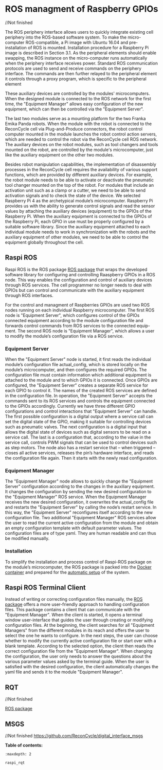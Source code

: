 # ROS managment of Raspberry GPIOs

//Not finished

The ROS periphery interface allows users to quickly integrate existing cell periphery into the ROS-based software system. To make the micro-computer
ROS-compatible, a Pi image with Ubuntu 16.04 and pre-installation of ROS is
mounted. Installation procedure for a Raspberry Pi image is described in Section 3.1. As the peripheral elements should enable swapping, the ROS instance on the micro-computer runs automatically when the periphery interface receives
power. Standard ROS communication protocols are used to send and receive
commands on the periphery interface. The commands are then further relayed
to the peripheral element it controls through a proxy program, which is specific to the peripheral element






These auxiliary devices are controlled by the modules' microcomputers. When the designed module is connected to the ROS network for the first time, the "Equipment Manager" allows easy configuration of the new equipment, which can then be controlled via the "Equipment Server".

The last two modules serve as a mounting platform for the two Franka Emika Panda robots. When the module with the robot is connected to the ReconCycle cell via Plug-and-Produce connectors, the robot control computer mounted in the module launches the robot control action servers, which are needed to control the robot via the ReconCycle cell ROS network. The auxiliary devices on the robot modules, such as tool changers and tools mounted on the robot, are controlled by the module's microcomputer, just like the auxiliary equipment on the other two modules.



Besides robot manipulation capabilities, the implementation of disassembly processes in the
ReconCycle cell requires the availability of various support functions, which are provided by
different auxiliary devices. For example, the robot module needs to be able to activate or
deactivate the pneumatic tool changer mounted on the top of the robot. For modules that
include an activation unit such as a clamp or a cutter, we need to be able to send activation
signals and to check the state of the device. 
We selected Raspberry Pi 4 as the archetypical
module’s microcomputer. Raspberry Pi provides us with the ability to generate control signals
and read the sensor values by attaching the auxiliary devices (equipment) to the GPIOs of
the Raspberry Pi. When the auxiliary equipment is connected to the GPIOs of the Raspberry
Pi, each GPIO in use must be properly configured by a suitable software library. Since the
auxiliary equipment attached to each individual module needs to work in synchronization with
the robots and the auxiliary equipment of other modules, we need to be able to control the
equipment globally throughout the cell. 


## Raspi ROS


Raspi ROS is the ROS package [ROS package](https://github.com/ReconCycle/raspi_ros) that
wraps the developed software library for configuring and controlling Raaspberry GPIOs in a ROS node.
This way enables the configuration and control of auxiliary devices through ROS services.
The cell programmer no longer needs to deal with GPIOs but can control and communicate
with the auxiliary equipment through ROS interfaces.


For the control and managment of Raspberries GPIOs are used two ROS nodes
running on each individual Raspberry microcomputer. The first ROS node is "Equipment Server", which configures control of the GPIOs connected equipment according to the module configuration file and forwards control commands from ROS services to the connected equip-
ment. The second ROS node is "Equipment Manager", which allows a user to modify the module’s configuration file via a ROS service.

### Equipment Server


When the "Equipment Server" node is started, it first reads the individual module’s configuration file actual_config, which is stored locally on the module’s microcomputer, and then configures the required GPIOs. The configuration file must contain information which additional equipment is attached to the module and to which GPIOs it is connected. Once GPIOs are configured, the "Equipment Server" creates a separate ROS service for each GPIO to control it. The names of the created ROS services are defined in the configuration file. In operation, the "Equipment Server" accepts the commands sent to its ROS services and controls the equipment connected to the GPIOs accordingly. Currently we have three different GPIO configurations and control interactions that "Equipment Server" can handle. The first possible configuration is a digital output where a service call can set the digital state of the GPIO, making it suitable for controlling devices such as pneumatic valves. The next configuration is a digital input that allows the digital state of devices such as digital sensors to be read on a service call. The last is a configuration that, according to the value in the service call, controls PWM signals that can be used to control devices such as step motors. The node also has a restart service that – when triggered – closes all active services, releases the pin’s hardware interface, and reads the configuration file again. Then it starts with the newly read configuration.

### Equipment Manager

 
The "Equipment Manager" node allows to quickly change the "Equipment Server" configuration according to the changes in the auxiliary equipment. It changes the configuration by sending the new desired configuration to the "Equipment Manager" ROS service. When the Equipment Manager receives the new desired configuration, it overwrites the actual_config file and restarts the "Equipment Server" by calling the node’s restart service. In this way, the "Equipment Server" reconfigures itself according to the new configuration file. Two additional "Equipment Manager" ROS services allow the user to read the current active configuration from the module and obtain an empty configuration template with default parameter values. The configuration files are of type yaml. They are human readable and can thus be modified manually.


### Installation


To simplify the installation and process control of Raspi-ROS package on the module’s microcomputer, the ROS package is packed into the [Docker container](https://github.com/ReconCycle/raspi-reconcycle-docker)  and prepared for the
 [automatic setup](https://github.com/ReconCycle/raspberry_reconcycle_init) of the system.




## Raspi ROS Terminal Client



Instead of writing or correcting configuration files manually, the [ROS package](https://github.com/ReconCycle/raspi-ros-client) offers
a more user-friendly approach to handling configuration files. This package contains
a client that can communicate with the "Equipment Manager". When the client is started,
it opens a terminal window user-interface that guides the user through creating or modifying
configuration files. At the beginning, the client searches for all "Equipment Managers" from the
different modules in its reach and offers the user to select the one he wants to configure. In the
next steps, the user can choose whether to modify the currently active configuration file or start
over with a blank template. According to the selected option, the client then reads the correct
configuration file from the "Equipment Manager". When changing the configuration, the user
only needs to answer the questions about the various parameter values asked by the terminal
guide. When the user is satisfied with the desired configuration, the client automatically changes
the yaml file and sends it to the module "Equipment Manager".





## RQT
//Not finished

[ROS package](https://github.com/ReconCycle/rqt_raspi_ros.git)

## MSGS
//Not finished
https://github.com/ReconCycle/digital_interface_msgs








**Table of contents:**

```{toctree}
:maxdepth: 2

raspi_rqt

```

